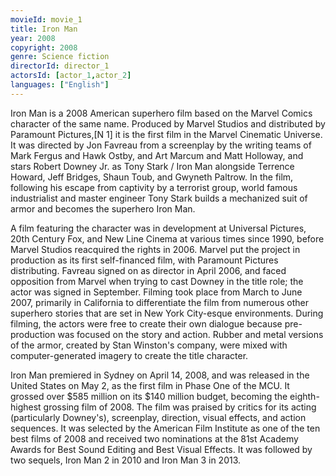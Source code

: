 ```yaml
---
movieId: movie_1
title: Iron Man
year: 2008
copyright: 2008
genre: Science fiction
directorId: director_1
actorsId: [actor_1,actor_2]
languages: ["English"]
---
```


Iron Man is a 2008 American superhero film based on the Marvel Comics character of the same name. Produced by Marvel Studios and distributed by Paramount Pictures,[N 1] it is the first film in the Marvel Cinematic Universe. It was directed by Jon Favreau from a screenplay by the writing teams of Mark Fergus and Hawk Ostby, and Art Marcum and Matt Holloway, and stars Robert Downey Jr. as Tony Stark / Iron Man alongside Terrence Howard, Jeff Bridges, Shaun Toub, and Gwyneth Paltrow. In the film, following his escape from captivity by a terrorist group, world famous industrialist and master engineer Tony Stark builds a mechanized suit of armor and becomes the superhero Iron Man.

A film featuring the character was in development at Universal Pictures, 20th Century Fox, and New Line Cinema at various times since 1990, before Marvel Studios reacquired the rights in 2006. Marvel put the project in production as its first self-financed film, with Paramount Pictures distributing. Favreau signed on as director in April 2006, and faced opposition from Marvel when trying to cast Downey in the title role; the actor was signed in September. Filming took place from March to June 2007, primarily in California to differentiate the film from numerous other superhero stories that are set in New York City-esque environments. During filming, the actors were free to create their own dialogue because pre-production was focused on the story and action. Rubber and metal versions of the armor, created by Stan Winston's company, were mixed with computer-generated imagery to create the title character.

Iron Man premiered in Sydney on April 14, 2008, and was released in the United States on May 2, as the first film in Phase One of the MCU. It grossed over $585 million on its $140 million budget, becoming the eighth-highest grossing film of 2008. The film was praised by critics for its acting (particularly Downey's), screenplay, direction, visual effects, and action sequences. It was selected by the American Film Institute as one of the ten best films of 2008 and received two nominations at the 81st Academy Awards for Best Sound Editing and Best Visual Effects. It was followed by two sequels, Iron Man 2 in 2010 and Iron Man 3 in 2013.
